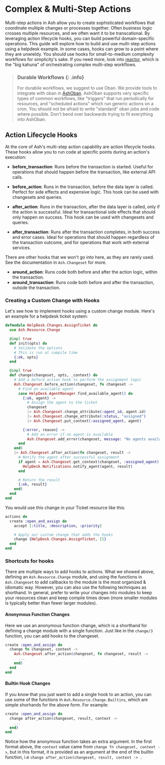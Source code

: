 # Complex & Multi-Step Actions

Multi-step actions in Ash allow you to create sophisticated workflows that coordinate multiple changes or processes together. Often business logic crosses multiple resources, and we often want it to be transcational. By leveraging action lifecycle hooks, you can build powerful domain-specific operations. This guide will explore how to build and use multi-step actions using a helpdesk example. In some cases, hooks can grow to a point where they are unwieldy. You should use hooks for small-to-medium complexity workflows for simplicity's sake. If you need more, look into [reactor](/documentation/topics/advanced/reactor.md), which is the "big kahuna" of orchestrating complex multi-step workflows.

> ### Durable Workflows {: .info}
>
> For durabile workflows, we suggest to use Oban. We provide tools to integrate with oban in [AshOban](hexdocs.pm/ash_oban). AshOban supports very specific types of common workflows, like "triggers" that run periodically for resources, and "scheduled actions" which run generic actions on a cron. You should not be afraid to write "standard" oban jobs and code where possible. Don't bend over backwards trying to fit everything into AshOban.

## Action Lifecycle Hooks

At the core of Ash's multi-step action capability are action lifecycle hooks. These hooks allow you to run code at specific points during an action's execution:

- **before_transaction**: Runs before the transaction is started. Useful for operations that should happen before the transaction, like external API calls.

- **before_action**: Runs in the transaction, before the data layer is called. Perfect for side effects and expensive logic. This hook can be used with changesets and queries.

- **after_action**: Runs in the transaction, after the data layer is called, only if the action is successful. Ideal for transactional side effects that should only happen on success. This hook can be used with changesets and queries.

- **after_transaction**: Runs after the transaction completes, in both success and error cases. Ideal for operations that should happen regardless of the transaction outcome, and for operations that work with external services.

There are other hooks that we won't go into here, as they are rarely used. See the documentation in `Ash.Changeset` for more.

- **around_action**: Runs code both before and after the action logic, within the transaction.
- **around_transaction**: Runs code both before and after the transaction, outside the transaction.

### Creating a Custom Change with Hooks

Let's see how to implement hooks using a custom change module. Here's an example for a helpdesk ticket system:

```elixir
defmodule HelpDesk.Changes.AssignTicket do
  use Ash.Resource.Change

  @impl true
  def init(opts) do
    # Validate the options
    # This is run at compile time
    {:ok, opts}
  end

  @impl true
  def change(changeset, opts, _context) do
    # Add a before_action hook to perform the assignment logic
    Ash.Changeset.before_action(changeset, fn changeset ->
      # Find an available agent
      case HelpDesk.AgentManager.find_available_agent() do
        {:ok, agent} ->
          # Assign the agent to the ticket
          changeset
          |> Ash.Changeset.change_attribute(:agent_id, agent.id)
          |> Ash.Changeset.change_attribute(:status, "assigned")
          |> Ash.Changeset.put_context(:assigned_agent, agent)

        {:error, reason} ->
          # Add an error if no agent is available
          Ash.Changeset.add_error(changeset, message: "No agents available: #{reason}")
      end
    end)
    |> Ash.Changeset.after_action(fn changeset, result ->
      # Notify the agent after successful assignment
      if agent = Ash.Changeset.get_context(changeset, :assigned_agent) do
        HelpDesk.Notifications.notify_agent(agent, result)
      end

      # Return the result
      {:ok, result}
    end)
  end
end
```

You would use this change in your Ticket resource like this:

```elixir
actions do
  create :open_and_assign do
    accept [:title, :description, :priority]

    # Apply our custom change that adds the hooks
    change {HelpDesk.Changes.AssignTicket, []}
  end
end
```

### Shortcuts for hooks

There are multiple ways to add hooks to actions. What we showed above, defining an `Ash.Resource.Change` module, and using the functions in `Ash.Changeset` to add callbacks to the module is the most organized & idiomatic way. However, you can also use the following techniques as shorthand. In general, prefer to write your changes into modules to keep your resources clean and keep compile times down (more smaller modules is typically better than fewer larger modules).

#### Anonymous Function Changes

Here we use an anonymous function change, which is a shorthand for defining a change module with a single function. Just like in the `change/3` function, you can add hooks to the changeset.

```elixir
create :open_and_assign do
  change fn changeset, context ->
    Ash.Changeset.after_action(changeset, fn changeset, result ->
      ...
    end)
  end
end
```

#### Builtin Hook Changes

If you know that you just want to add a single hook to an action, you can use some of the functions in `Ash.Resource.Change.Builtins`, which are simple shorhands for the above form. For example:

```elixir
create :open_and_assign do
  change after_action(changeset, result, context ->
    ...
  end)
end
```

Notice how the anonymous function takes an extra argument. In the first format above, the `context` value came from `change fn changeset, context ->`, but in this format, it is provided as an argument at the end of the builtin function, i.e `change after_action(changeset, result, context -> .`
